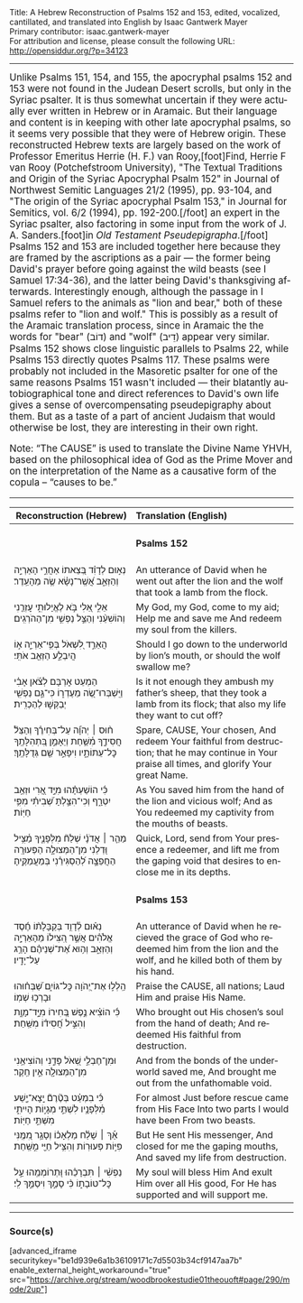 <html>
<head></head>
<body>
Title: A Hebrew Reconstruction of Psalms 152 and 153, edited, vocalized, cantillated, and translated into English by Isaac Gantwerk Mayer<br />
Primary contributor: isaac.gantwerk-mayer<br />
For attribution and license, please consult the following URL: <a href="http://opensiddur.org/?p=34123">http://opensiddur.org/?p=34123</a>
<p />
<hr />

<div class="english" lang="en" style="font-size: 1.2em;">
Unlike Psalms 151, 154, and 155, the apocryphal psalms 152 and 153 were not found in the Judean Desert scrolls, but only in the Syriac psalter. It is thus somewhat uncertain if they were actually ever written in Hebrew or in Aramaic. But their language and content is in keeping with other late apocryphal psalms, so it seems very possible that they were of Hebrew origin. These reconstructed Hebrew texts are largely based on the work of Professor Emeritus Herrie (H. F.) van Rooy,[foot]Find, Herrie F van Rooy (Potchefstroom University), "The Textual Traditions and Origin of the Syriac Apocryphal Psalm 152" in Journal of Northwest Semitic Languages 21/2 (1995), pp. 93-104, and "The origin of the Syriac apocryphal Psalm 153," in Journal for Semitics, vol. 6/2 (1994), pp. 192-200.[/foot] an expert in the Syriac psalter, also factoring in some input from the work of J. A. Sanders.[foot]in <em>Old Testament Pseudepigrapha</em>.[/foot] Psalms 152 and 153 are included together here because they are framed by the ascriptions as a pair — the former being David's prayer before going against the wild beasts (see I Samuel 17:34-36), and the latter being David's thanksgiving afterwards. Interestingly enough, although the passage in I Samuel refers to the animals as "lion and bear," both of these psalms refer to "lion and wolf." This is possibly as a result of the Aramaic translation process, since in Aramaic the the words for "bear" (<span class="hebrew" lang="he">דוֹב</span>) and "wolf" (<span class="hebrew" lang="he">דֵיב</span>) appear very similar. Psalms 152 shows close linguistic parallels to Psalms 22, while Psalms 153 directly quotes Psalms 117. These psalms were probably not included in the Masoretic psalter for one of the same reasons Psalms 151 wasn't included — their blatantly autobiographical tone and direct references to David's own life gives a sense of overcompensating pseudepigraphy about them. But as a taste of a part of ancient Judaism that would otherwise be lost, they are interesting in their own right.

Note: “The CAUSE” is used to translate the Divine Name YHVH, based on the philosophical idea of God as the Prime Mover and on the interpretation of the Name as a causative form of the copula – “causes to be.”
</div>

<hr />

<table style="margin-left: auto;margin-right: auto;" class="draggable">
<thead><tr><th id="x" style="text-align: right;">Reconstruction (Hebrew)</th><th style="text-align: left;">Translation (English)</th></tr></thead>
<tbody>
<tr><td style="vertical-align:top;">
<div class="liturgy" lang="he">

</span></div></td>
 
<td style="vertical-align:top;">
<div class="english" lang="en">
<h4>Psalms 152</h4>
</div></td></tr>


<tr><td style="vertical-align:top;">
<div class="liturgy" lang="he">
נְא֣וּם לְדָוִ֗ד בְּ֭צֵאתוֹ אַחֲרֵ֣י הָאַרְיֵ֣ה וְהַזְּאֵ֑ב
אֲ֝שֶֽׁר־נָשָׂ֗א שֶׂ֥ה מֵהָעֵֽדֶר׃
</span></div></td>
 
<td style="vertical-align:top;">
<div class="english" lang="en">
An utterance of David when he went out after the lion and the wolf
that took a lamb from the flock.
</div></td></tr>


<tr><td style="vertical-align:top;">
<div class="liturgy" lang="he">
אֵלִ֣י אֵ֭לִי בֹּ֣א לֶאֱיָלוּתִ֑י
עׇזְרֵ֤נִי וְהוֹשִׁעֵ֨נִי
וְהַצֵּ֣ל נַפְשִׁ֣י מִן־הַהֹרְגִֽים׃
</span></div></td>
 
<td style="vertical-align:top;">
<div class="english" lang="en">
My God, my God, come to my aid;
Help me and save me
And redeem my soul from the killers.
</div></td></tr>


<tr><td style="vertical-align:top;">
<div class="liturgy" lang="he">
הֲאֵרֵ֣ד לִ֭שְׁאֹל בְּפִ֥י־אַרְיֵ֑ה
א֣וֹ הֲיִבְלַ֣ע הַזְּאֵ֖ב אֹתִּֽי׃
</span></div></td>
 
<td style="vertical-align:top;">
<div class="english" lang="en">
Should I go down to the underworld  by lion’s mouth,
or should the wolf swallow me?
</div></td></tr>


<tr><td style="vertical-align:top;">
<div class="liturgy" lang="he">
הַמְעֵט אׇרְבָּם לְצֹ֬אן אָבִ֗י
	וַיִּֽשְׁבְּרוּ־שֶׂ֭ה מֵעֶדְר֑וֹ
		כִּי־גַּ֣ם נַפְשִׁ֖י יְבַקְּשׁ֣וּ לְהַכְרִֽית׃
</span></div></td>
 
<td style="vertical-align:top;">
<div class="english" lang="en">
Is it not enough they ambush my father’s sheep,
that they took a lamb from its flock;
that also my life they want to cut off?
</div></td></tr>


<tr><td style="vertical-align:top;">
<div class="liturgy" lang="he">
ח֨וּס ׀ יְהֹוָ֬ה עַל־בְּחִירֶ֗ךָ
וְהַצֵּל֘ חֲסִידֶ֢ךָ מִ֫שַּׁ֥חַת
וְיֵאָמֵ֣ן בִּ֭תְהִלָּתֶֽךָ כׇּל־עֵתוֹתָ֑יו
וִיפָאֵ֣ר שֵׁ֖ם גְּדֻלָּתֶֽךָ׃
</span></div></td>
 
<td style="vertical-align:top;">
<div class="english" lang="en">
Spare, CAUSE, Your chosen,
And redeem Your faithful from destruction;
that he may continue in Your praise all times,
and glorify Your great Name.
</div></td></tr>


<tr><td style="vertical-align:top;">
<div class="liturgy" lang="he">
כִּ֬י הוֹשַׁעְתָּ֗הוּ מִיַּ֣ד אֲ֭רִי וּזְאֵ֥ב יִטְרָ֑ף
וְכִי־הִצַּ֣לְתָּ שְׁ֝בִיתִ֗י מִפִּ֥י חַיּֽוֹת׃
</span></div></td>
 
<td style="vertical-align:top;">
<div class="english" lang="en">
As You saved him from the hand of the lion and vicious wolf;
And as You redeemed my captivity from the mouths of beasts. 
</div></td></tr>


<tr><td style="vertical-align:top;">
<div class="liturgy" lang="he">
מַהֵ֤ר ׀ אֲדֹנָ֗י שְׁלַח֘ מִלְּפָנֶ֢יךָ מַ֫צִּ֥יל
וּ֭דְלֵנִי מִן־הַמְּצוּלָ֣ה הַפְּעוּרָֽה 
		הַחֲפֵצָ֣ה לְ֝הַסְגִּירֵ֗נִי בְּמַעֲמַקֶּֽיהָ׃
</span></div></td>
 
<td style="vertical-align:top;">
<div class="english" lang="en">
Quick, Lord, send from Your presence a redeemer,
and lift me from the gaping void
that desires to enclose me in its depths.
</div></td></tr>


<tr><td style="vertical-align:top;">
<div class="liturgy" lang="he">

</span></div></td>
 
<td style="vertical-align:top;">
<div class="english" lang="en">
<h4>Psalms 153</h4>
</div></td></tr>


<tr><td style="vertical-align:top;">
<div class="liturgy" lang="he">
נְא֗וּם לְ֫דָוִ֥ד בְּקַבָּלָת֨וֹ חֶ֬סֶד אֱלֹהִ֗ים 
אֲשֶׁ֣ר הִ֭צִּילוֹ מֵהָאַרְיָ֣ה וְהַזְּאֵ֑ב 
וְה֥וּא אֶ֝ת־שְׁנֵיהֶ֗ם הָרַ֥ג עַל־יָדָֽיו׃
</span></div></td>
 
<td style="vertical-align:top;">
<div class="english" lang="en">
An utterance of David when he recieved the grace of God 
who redeemed him from the lion and the wolf, 
and he killed both of them by his hand.
</div></td></tr>


<tr><td style="vertical-align:top;">
<div class="liturgy" lang="he">
הַֽלְל֣וּ אֶת־יְ֭הֹוָה כׇּל־גּוֹיִ֑ם
שַׁ֝בְּח֗וּהוּ וּבָרְכ֥וּ שְׁמֽוֹ׃
</span></div></td>
 
<td style="vertical-align:top;">
<div class="english" lang="en">
Praise the CAUSE, all nations;
Laud Him and praise His Name.
</div></td></tr>


<tr><td style="vertical-align:top;">
<div class="liturgy" lang="he">
כִּ֬י הוֹצִ֗יא נֶ֣פֶשׁ בְּ֭חִירוֹ מִיָּ֣ד־מָוֶ֑ת 
וְהִצִּ֣יל חֲ֝סִיד֗וֹ מִשַּֽׁחַת׃
</span></div></td>
 
<td style="vertical-align:top;">
<div class="english" lang="en">
Who brought out His chosen’s soul from the hand of death;
And redeemed His faithful from destruction.
</div></td></tr>


<tr><td style="vertical-align:top;">
<div class="liturgy" lang="he">
וּמִן־חֶבְלֵ֣י שְׁ֭אֹל פָּדַ֑נִי
וְהוֹצִיאַ֥נִי מִן־הַמְּצוּלָ֖ה אֵ֣ין חֵֽקֶר׃
</span></div></td>
 
<td style="vertical-align:top;">
<div class="english" lang="en">
And from the bonds of the underworld saved me,
And brought me out from the unfathomable void.
</div></td></tr>


<tr><td style="vertical-align:top;">
<div class="liturgy" lang="he">
כִּ֬י בִמְעַ֗ט
בְּטֶ֘רֶם֘ יָֽצָא־יֶ֢שַׁע מִ֫לְּפָנָ֥יו 
לִשְׁתֵּ֣י מְגָי֣וֹת הָיִיתִ֑י 
מִשְּׁתֵּ֣י חַיּֽוֹת׃
</span></div></td>
 
<td style="vertical-align:top;">
<div class="english" lang="en">
For almost
Just before rescue came from His Face
Into two parts I would have been
From two beasts.
</div></td></tr>


<tr><td style="vertical-align:top;">
<div class="liturgy" lang="he">
אַ֡ךְ ׀ שָׁלַ֬ח מַלְאָכ֗וֹ 
וְסָגַ֥ר מִ֭מֶּֽנִּי פִּיּ֣וֹת פְּעוּרֽוֹת
וְהִצִּ֥יל חַיַּ֖י מִ֣שַּֽׁחַת׃
</span></div></td>
 
<td style="vertical-align:top;">
<div class="english" lang="en">
But He sent His messenger,
And closed for me the gaping mouths,
And saved my life from destruction.
</div></td></tr>


<tr><td style="vertical-align:top;">
<div class="liturgy" lang="he">
נַפְשִׁ֨י ׀ תִּבְרָכֵ֗הוּ
וּ֭תְרוֹמְמֵֽהוּ עַ֣ל כׇּל־טוֹבָת֑וֹ
כִּ֨י סָמַ֣ךְ וִיסַמֵּ֣ךְ לִֽי׃
</span></div></td>
 
<td style="vertical-align:top;">
<div class="english" lang="en">
My soul will bless Him
And exult Him over all His good,
For He has supported and will support me.
</div></td></tr>
</tbody></table>


<hr />

<h3>Source(s)</h3>

[advanced_iframe securitykey="be1d939e6a1b36109171c7d5503b34cf9147aa7b" enable_external_height_workaround="true" src="https://archive.org/stream/woodbrookestudie01theouoft#page/290/mode/2up"]

&nbsp;


</body>
</html>